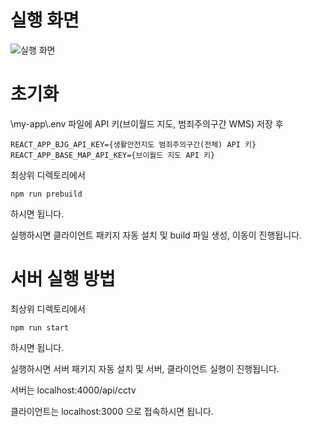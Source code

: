 # 실행 화면

![실행 화면](https://github.com/user-attachments/assets/6bb6d2a5-8ec4-4c27-bb88-a3a2ab7e7eae)

# 초기화

\my-app\\.env 파일에 API 키(브이월드 지도, 범죄주의구간 WMS) 저장 후

```env
REACT_APP_BJG_API_KEY={생활안전지도 범죄주의구간(전체) API 키}
REACT_APP_BASE_MAP_API_KEY={브이월드 지도 API 키}
```

최상위 디렉토리에서

```console
npm run prebuild
```

하시면 됩니다.

실행하시면 클라이언트 패키지 자동 설치 및 build 파일 생성, 이동이 진행됩니다.




# 서버 실행 방법

최상위 디렉토리에서

```console
npm run start
```

하시면 됩니다.

실행하시면 서버 패키지 자동 설치 및  서버, 클라이언트 실행이 진행됩니다.

서버는 localhost:4000/api/cctv

클라이언트는 localhost:3000 으로 접속하시면 됩니다.
